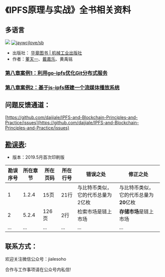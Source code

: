 # 《IPFS原理与实战》全书相关资料

## 多语言

[![](https://img.shields.io/badge/Lang-English-blue.svg)](README.md)  [![jaywcjlove/sb](https://jaywcjlove.github.io/sb/lang/chinese.svg)](README-zh.md)

- 出版社： [华章图书 | 机械工业出版社](http://www.hzbook.com/)
- 作者：[董天一](https://github.com/dongtianyi)、[戴嘉乐](https://github.com/daijiale)、黄禹铭


### [第八章案例1：利用go-ipfs优化Git分布式服务](https://github.com/daijiale/IPFS-and-Blockchain-Principles-and-Practice/tree/master/Demo1-go-ipfs-git-serverless)

### [第八章案例2：基于js-ipfs搭建一个流媒体播放系统](https://github.com/daijiale/IPFS-and-Blockchain-Principles-and-Practice/tree/master/Demo2-js-ipfs-browser-readablestream)

## 问题反馈通道：

[https://github.com/daijiale/IPFS-and-Blockchain-Principles-and-Practice/issues](https://github.com/daijiale/IPFS-and-Blockchain-Principles-and-Practice/issues)

## [勘误表](Corrigendum.md):

- 版本：2019.5月首次印刷版

|勘误序号|所在章节|所在页码|所在行号|错误之处|修正之处|
|-|-|-|-|-|-|
|1|1.2.4|15页|21行|与比特币类似，它的代币总量为2亿枚|与比特币类似，它的代币总量为**20**亿枚|
|2|5.2.4|126页|2行|检索市场是链上市场|**存储市场**是链上市场|
|...|...|...|...|...|...|



## 联系方式：

欢迎关注微信公众号：jialesoho

合作与工作事项请在公众号内私信!